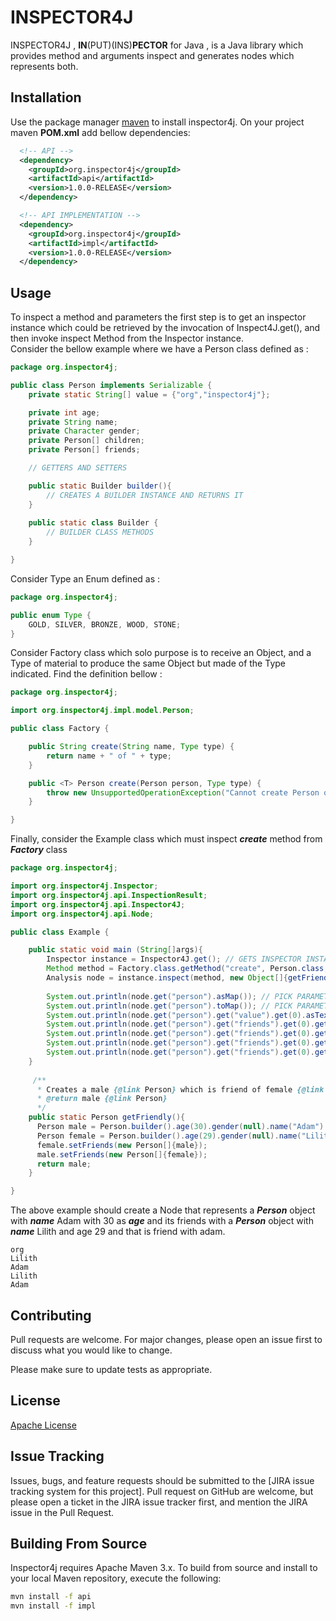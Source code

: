 # INSPECTOR4J

INSPECTOR4J , **IN**(PUT)(INS)**PECTOR** for Java , is a Java library which provides method and arguments inspect and generates nodes which represents both.
 
## Installation

Use the package manager [maven](https://maven.apache.org/) to install inspector4j.
On your project maven **POM.xml** add bellow dependencies:

```xml
  <!-- API -->
  <dependency>
    <groupId>org.inspector4j</groupId>
    <artifactId>api</artifactId>
    <version>1.0.0-RELEASE</version>
  </dependency>

  <!-- API IMPLEMENTATION -->
  <dependency>
    <groupId>org.inspector4j</groupId>
    <artifactId>impl</artifactId>
    <version>1.0.0-RELEASE</version>
  </dependency>
```

## Usage
To inspect a method and parameters the first step is to get an inspector instance which could be retrieved by the invocation of Inspect4J.get(), and then invoke inspect Method from the Inspector instance.\
Consider the bellow example where we have a Person class defined as :
```Java
package org.inspector4j;

public class Person implements Serializable {
    private static String[] value = {"org","inspector4j"};

    private int age;
    private String name;
    private Character gender;
    private Person[] children;
    private Person[] friends;

    // GETTERS AND SETTERS

    public static Builder builder(){
        // CREATES A BUILDER INSTANCE AND RETURNS IT
    }   
    
    public static class Builder {
        // BUILDER CLASS METHODS
    }

}
```

Consider Type an Enum defined as :
```Java
package org.inspector4j;

public enum Type {
    GOLD, SILVER, BRONZE, WOOD, STONE;
}
```
Consider Factory class which solo purpose is to receive an Object, and a Type of material to produce the same Object but made of the Type indicated. Find the definition bellow :
```Java
package org.inspector4j;

import org.inspector4j.impl.model.Person;

public class Factory {

    public String create(String name, Type type) {
        return name + " of " + type;
    }

    public <T> Person create(Person person, Type type) {
        throw new UnsupportedOperationException("Cannot create Person of " + type);
    }

}
```
Finally, consider the Example class which must inspect ***create*** method from ***Factory*** class
```Java
package org.inspector4j;

import org.inspector4j.Inspector;
import org.inspector4j.api.InspectionResult;
import org.inspector4j.api.Inspector4J;
import org.inspector4j.api.Node;

public class Example {

    public static void main (String[]args){
        Inspector instance = Inspector4J.get(); // GETS INSPECTOR INSTANCE WHICH IS USED TO INSPECT 
        Method method = Factory.class.getMethod("create", Person.class, Type.class); // METHOD TO BE INSPECT FROM CLASS Factory
        Analysis node = instance.inspect(method, new Object[]{getFriendly(), Type.WOOD}); // INSPECTS THE METHOD WITH THE ARGS PASSED ON THE METHOD AND PRODUCES AN ANALYSIS WHICH REPRESENTS THE INSPECTION 
                
        System.out.println(node.get("person").asMap()); // PICK PARAMETER WITH NAME person , THEN TRANSFORMS EVERY ATTRIBUTE AS MAP OF MAPS
        System.out.println(node.get("person").toMap()); // PICK PARAMETER WITH NAME person , THEN TRANSFORMS EVERY ATTRIBUTE AS MAP OF MAPS
        System.out.println(node.get("person").get("value").get(0).asText()); // PICK PARAMETER WITH NAME person , THEN PICK ATTRIBUTE value WITHIN THE PARAMETER , THEN GET ELEMENT AT INDEX 0 FROM THE ATTRIBUTE AND LASTLY LASTLY RETURN THE ATTRIBUTE
        System.out.println(node.get("person").get("friends").get(0).get("name").asText()); // PICK PARAMETER WITH NAME person ( WHICH IS Adam ), THEN PICK ATTRIBUTE friends WITHIN THE PARAMETER , THEN GET ELEMENT AT INDEX 0 (WHICH IS PERSON WITH NAME Lilith ) FROM THE ATTRIBUTE , THEN PICK name ATTRIBUTE FROM LAST ATTRIBUTE (PERSON with name Lilith)  AND LASTLY RETURN THE ATTRIBUTE AS TEXT
        System.out.println(node.get("person").get("friends").get(0).get("friends").get(0).get("name").asText());
        System.out.println(node.get("person").get("friends").get(0).get("friends").get(0).get("friends").get(0).get("name").asText());
        System.out.println(node.get("person").get("friends").get(0).get("friends").get(0).get("friends").get(0).get("friends").get(0).get("name").asText());
    }
    
     /**
      * Creates a male {@link Person} which is friend of female {@link Person} where both are friends of each other
      * @return male {@link Person}
      */
    public static Person getFriendly(){
      Person male = Person.builder().age(30).gender(null).name("Adam").children(null).build();
      Person female = Person.builder().age(29).gender(null).name("Lilith").children(null).build();
      female.setFriends(new Person[]{male});
      male.setFriends(new Person[]{female});
      return male;
    }   

}
```
The above example should create a Node that represents a ***Person*** object with ***name*** Adam with 30 as ***age*** and its friends with a ***Person*** object with ***name*** Lilith and age 29 and that is friend with adam.
 ``` Console
org
Lilith
Adam
Lilith
Adam
```

## Contributing
Pull requests are welcome. For major changes, please open an issue first to discuss what you would like to change.

Please make sure to update tests as appropriate.

## License
[Apache License](http://www.apache.org/licenses/)


## Issue Tracking

Issues, bugs, and feature requests should be submitted to the 
[JIRA issue tracking system for this project].
Pull request on GitHub are welcome, but please open a ticket in the JIRA issue tracker first, and mention the 
JIRA issue in the Pull Request.

## Building From Source

Inspector4j requires Apache Maven 3.x. To build from source and install to your local Maven repository, execute the following:

```sh
mvn install -f api
mvn install -f impl
```